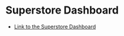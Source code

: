 # Superstore Dashboard
- [Link to the Superstore Dashboard](https://public.tableau.com/app/profile/tongzhu011/viz/Superstore_Dashboard_16809111753670/Dashboard1)
